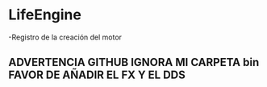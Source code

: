 # LifeEngine
-Registro de la creación del motor
## ADVERTENCIA GITHUB IGNORA MI CARPETA bin FAVOR DE AÑADIR EL FX Y EL DDS
